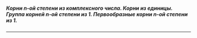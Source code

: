 ##### Корни n-ой степени из комплексного числа. Корни из единицы. Группа корней n-ой степени из 1. Первообразные корни n-ой степени из 1.
---
